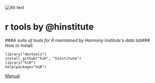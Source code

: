 ![Alt text](http://dl.dropbox.com/u/6535582/HI_Files/hiR/imgs/hidatalab.jpg)
# r tools by @hinstitute #
###_A suite of tools for R maintained by Harmony Institute's data lab_###
How to Install:

	library("devtools")
	install_github("hiR", "hinstitute")
	library("hiR")
	help(package="hiR")

[Manual](http://github.com/hinstitute/hiR/blob/master/hiR-manual.pdf?raw=true)


